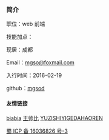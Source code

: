 ### 简介

职位：web 前端

技能加点：

<msProgress name="Javascript" value="75"/>  
<msProgress name="Css" value="70"/>  
<msProgress name="Jquery" value="75"/>  
<msProgress name="Vue.js" value="80"/>  
<msProgress name="React.js" value="20"/>  
<msProgress name="Nodejs" value="50"/>  
<msProgress name="git" value="70"/>

现居：成都

Email：<a href="mailto:mgso@foxmail.com">mgso@foxmail.com</a>

入行时间：2016-02-19

github：[mgsod](https://github.com/mgsod)

#### 友情链接

[biabia](http://blog.mrabit.com "友情链接-biabia")
[王帅比](http://blog.wwolf.wang "友情链接-王帅比")
[YUZISHIYIGEDAHAOREN](http://47.107.247.92 "友情链接-小妹妹")

[蜀 ICP 备 16036826 号-3](https://beian.miit.gov.cn/)
